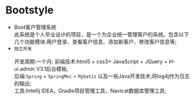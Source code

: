 # Bootstyle
* Boot客户管理系统<br>
此系统是个人毕业设计的项目，是一个为企业统一管理客户的系统。包含以下几个功能模块:用户登录、查看客户信息、添加新客户、修改客户信息等;
* `独立开发`<br>            
开发周期:一个月;
前端技术:html5 + css3+ JavaScript + JQuery + H-ui.admin V3.1后台模板;<br>
后端:`Spring` + `SpringMvc` + `Mybatis` 以及一些Java开发技术;将log4j作为日志的输出;<br>
工具:Intellij IDEA，Gradle项目管理工具，Navicat数据库管理工具;
